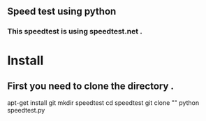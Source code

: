 ## Speed test using python 

### This speedtest is using speedtest.net .

# Install 
## First you need to clone the directory .
apt-get install git
mkdir speedtest 
cd speedtest
git clone ""
python speedtest.py
